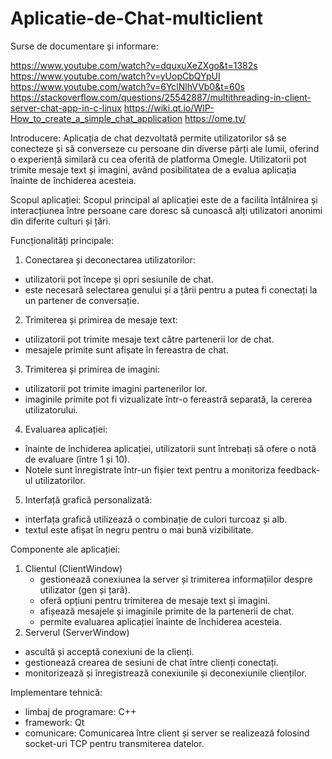 # Aplicatie-de-Chat-multiclient

Surse de documentare și informare: 

  https://www.youtube.com/watch?v=dquxuXeZXgo&t=1382s
  https://www.youtube.com/watch?v=yUopCbQYpUI
  https://www.youtube.com/watch?v=6YclNlhVVb0&t=60s
  https://stackoverflow.com/questions/25542887/multithreading-in-client-server-chat-app-in-c-linux
  https://wiki.qt.io/WIP-How_to_create_a_simple_chat_application
  https://ome.tv/

Introducere:
  Aplicația de chat dezvoltată permite utilizatorilor să se conecteze și să converseze cu persoane din diverse părți ale lumii, oferind o experiență similară cu cea oferită de platforma Omegle. Utilizatorii pot trimite mesaje text și imagini, având posibilitatea de a evalua aplicația înainte de închiderea acesteia.

Scopul aplicației:
  Scopul principal al aplicației este de a facilita întâlnirea și interacțiunea între persoane care doresc să cunoască alți utilizatori anonimi din diferite culturi și țări.

Funcționalități principale:
1. Conectarea și deconectarea utilizatorilor:
  - utilizatorii pot începe și opri sesiunile de chat.
  - este necesară selectarea genului și a țării pentru a putea fi conectați la un partener de conversație.
2. Trimiterea și primirea de mesaje text:
  - utilizatorii pot trimite mesaje text către partenerii lor de chat.
  - mesajele primite sunt afișate în fereastra de chat.
3. Trimiterea și primirea de imagini:
  - utilizatorii pot trimite imagini partenerilor lor.
  - imaginile primite pot fi vizualizate într-o fereastră separată, la cererea utilizatorului.
4. Evaluarea aplicației:
  - înainte de închiderea aplicației, utilizatorii sunt întrebați să ofere o notă de evaluare (între 1 și 10).
  - Notele sunt înregistrate într-un fișier text pentru a monitoriza feedback-ul utilizatorilor.
5. Interfață grafică personalizată:
  - interfața grafică utilizează o combinație de culori turcoaz și alb.
  - textul este afișat în negru pentru o mai bună vizibilitate.

Componente ale aplicației:
1. Clientul (ClientWindow)
   - gestionează conexiunea la server și trimiterea informațiilor despre utilizator (gen și țară).
   - oferă opțiuni pentru trimiterea de mesaje text și imagini.
   - afișează mesajele și imaginile primite de la partenerii de chat.
   - permite evaluarea aplicației înainte de închiderea acesteia.
3. Serverul (ServerWindow)
  - ascultă și acceptă conexiuni de la clienți.
  - gestionează crearea de sesiuni de chat între clienți conectați.
  - monitorizează și înregistrează conexiunile și deconexiunile clienților.
    
Implementare tehnică:
  - limbaj de programare: C++
  - framework: Qt
  - comunicare: Comunicarea între client și server se realizează folosind socket-uri TCP pentru transmiterea datelor.
